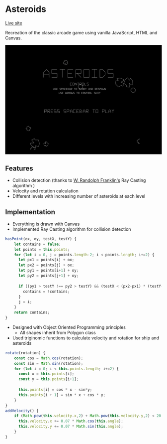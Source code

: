 # Asteroids
[Live site](https://adrianhorning08.github.io/asteroids/)

Recreation of the classic arcade game using vanilla JavaScript, HTML and Canvas.

![screenshot](/assets/screenshot.png)

## Features
* Collision detection (thanks to [W. Randolph Franklin's](https://wrf.ecse.rpi.edu//Research/Short_Notes/pnpoly.html) Ray Casting algorithm
 )
* Velocity and rotation calculation
* Different levels with increasing number of asteroids at each level

## Implementation
* Everything is drawn with Canvas
* Implemented Ray Casting algorithm for collision detection
```javascript
hasPoint(ox, oy, testX, testY) {
    let contains = false;
    let points = this.points;
    for (let i = 0, j = points.length-2; i < points.length; i+=2) {
      let px1 = points[i] + ox;
      let px2 = points[j] + ox;
      let py1 = points[i+1] + oy;
      let py2 = points[j+1] + oy;

      if ((py1 > testY !== py2 > testY) && (testX < (px2-px1) * (testY-py1) / (py2-py1) + px1)) {
        contains = !contains;
      }
      j = i;
    }
    return contains;
}
```
* Designed with Object Oriented Programming principles
    * All shapes inherit from Polygon class
* Used triginomic functions to calculate velocity and rotation for ship and asteroids
```javascript
rotate(rotation) {
    const cos = Math.cos(rotation);
    const sin = Math.sin(rotation);
    for (let i = 0; i < this.points.length; i+=2) {
      const x = this.points[i];
      const y = this.points[i+1];

      this.points[i] = cos * x - sin*y;
      this.points[i + 1] = sin * x + cos * y;
    }
}
addVelocity() {
    if (Math.pow(this.velocity.x,2) + Math.pow(this.velocity.y,2) < 20 * 20) {
      this.velocity.x += 0.07 * Math.cos(this.angle);
      this.velocity.y += 0.07 * Math.sin(this.angle);
    }
}
```
